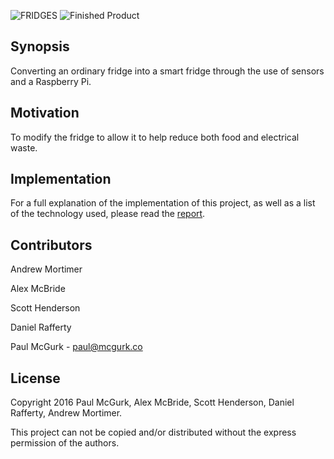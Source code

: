 ![FRIDGES](https://github.com/pmcgurk/CS413/blob/master/Images/fridgeslogo.png)
![Finished Product](https://github.com/pmcgurk/FRIDGES/blob/master/Documents/website-report/img/finished.jpg)
## Synopsis

Converting an ordinary fridge into a smart fridge through the use of sensors and a Raspberry Pi.

## Motivation

To modify the fridge to allow it to help reduce both food and electrical waste.

## Implementation

For a full explanation of the implementation of this project, as well as a list of the technology used, please read the [report](http://mcgurk.co/FRIDGES).

## Contributors

Andrew Mortimer

Alex McBride

Scott Henderson

Daniel Rafferty

Paul McGurk - paul@mcgurk.co

## License

Copyright 2016 Paul McGurk, Alex McBride, Scott Henderson, Daniel Rafferty, Andrew Mortimer.

This project can not be copied and/or distributed without the express permission of the authors.

